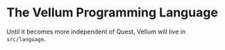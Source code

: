 # The Vellum Programming Language
Until it becomes more independent of Quest, Vellum will live in `src/language`.
